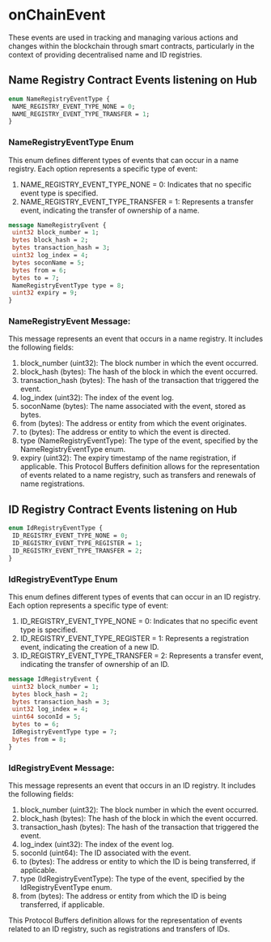 # onChainEvent

These events are used in tracking and managing various actions and changes within the blockchain through smart contracts, particularly in the context of providing decentralised name and ID registries.

## Name Registry Contract Events listening on Hub
```protobuf
enum NameRegistryEventType {
 NAME_REGISTRY_EVENT_TYPE_NONE = 0;
 NAME_REGISTRY_EVENT_TYPE_TRANSFER = 1;
}
``` 

### NameRegistryEventType Enum
This enum defines different types of events that can occur in a name registry. Each option represents a specific type of event:
1. NAME_REGISTRY_EVENT_TYPE_NONE = 0: Indicates that no specific event type is specified.
2. NAME_REGISTRY_EVENT_TYPE_TRANSFER = 1: Represents a transfer event, indicating the transfer of ownership of a name.

```protobuf
message NameRegistryEvent {
 uint32 block_number = 1;
 bytes block_hash = 2;
 bytes transaction_hash = 3;
 uint32 log_index = 4;
 bytes soconName = 5;
 bytes from = 6;
 bytes to = 7;
 NameRegistryEventType type = 8;
 uint32 expiry = 9;
}
```

### NameRegistryEvent Message:
This message represents an event that occurs in a name registry. It includes the following fields:
1. block_number (uint32): The block number in which the event occurred.
2. block_hash (bytes): The hash of the block in which the event occurred.
3. transaction_hash (bytes): The hash of the transaction that triggered the event.
4. log_index (uint32): The index of the event log.
5. soconName (bytes): The name associated with the event, stored as bytes.
6. from (bytes): The address or entity from which the event originates.
7. to (bytes): The address or entity to which the event is directed.
8. type (NameRegistryEventType): The type of the event, specified by the NameRegistryEventType enum.
9. expiry (uint32): The expiry timestamp of the name registration, if applicable.
This Protocol Buffers definition allows for the representation of events related to a name registry, such as transfers and renewals of name registrations.

## ID Registry Contract Events listening on Hub

```protobuf
enum IdRegistryEventType {
 ID_REGISTRY_EVENT_TYPE_NONE = 0;
 ID_REGISTRY_EVENT_TYPE_REGISTER = 1;
 ID_REGISTRY_EVENT_TYPE_TRANSFER = 2;
}
```
### IdRegistryEventType Enum
This enum defines different types of events that can occur in an ID registry. Each option represents a specific type of event:
1. ID_REGISTRY_EVENT_TYPE_NONE = 0: Indicates that no specific event type is specified.
2. ID_REGISTRY_EVENT_TYPE_REGISTER = 1: Represents a registration event, indicating the creation of a new ID.
3. ID_REGISTRY_EVENT_TYPE_TRANSFER = 2: Represents a transfer event, indicating the transfer of ownership of an ID.

```protobuf
message IdRegistryEvent {
 uint32 block_number = 1;
 bytes block_hash = 2;
 bytes transaction_hash = 3;
 uint32 log_index = 4;
 uint64 soconId = 5;
 bytes to = 6;
 IdRegistryEventType type = 7;
 bytes from = 8;
}
```

### IdRegistryEvent Message:
This message represents an event that occurs in an ID registry. It includes the following fields:
1. block_number (uint32): The block number in which the event occurred.
2. block_hash (bytes): The hash of the block in which the event occurred.
3. transaction_hash (bytes): The hash of the transaction that triggered the event.
4. log_index (uint32): The index of the event log.
5. soconId (uint64): The ID associated with the event.
6. to (bytes): The address or entity to which the ID is being transferred, if applicable.
7. type (IdRegistryEventType): The type of the event, specified by the IdRegistryEventType enum.
8. from (bytes): The address or entity from which the ID is being transferred, if applicable.

This Protocol Buffers definition allows for the representation of events related to an ID registry, such as registrations and transfers of IDs.

